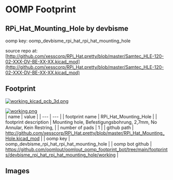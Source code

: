 # OOMP Footprint  
## RPi_Hat_Mounting_Hole  by devbisme  
  
oomp key: oomp_devbisme_rpi_hat_rpi_hat_mounting_hole  
  
source repo at: [http://github.com/xesscorp/RPi_Hat.pretty/blob/master/Samtec_HLE-120-02-XXX-DV-BE-XX-XX.kicad_mod](http://github.com/xesscorp/RPi_Hat.pretty/blob/master/Samtec_HLE-120-02-XXX-DV-BE-XX-XX.kicad_mod)  
## Footprint  
  
[![working_kicad_pcb_3d.png](working_kicad_pcb_3d_600.png)](working_kicad_pcb_3d.png)  
  
[![working.png](working_600.png)](working.png)  
| name | value | 
| --- | --- | 
| footprint name | RPi_Hat_Mounting_Hole | 
| footprint description | Mounting hole, Befestigungsbohrung, 2,7mm, No Annular, Kein Restring, | 
| number of pads | 1 | 
| github path | http://github.com/xesscorp/RPi_Hat.pretty/blob/master/RPi_Hat_Mounting_Hole.kicad_mod | 
| oomp key | oomp_devbisme_rpi_hat_rpi_hat_mounting_hole | 
| oomp bot github | https://github.com/oomlout/oomlout_oomp_footprint_bot/tree/main/footprints/devbisme_rpi_hat_rpi_hat_mounting_hole/working | 
## Images  
